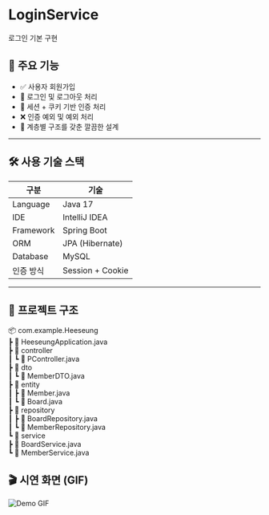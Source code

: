 # LoginService
로그인 기본 구현 

## 🚀 주요 기능

- ✅ 사용자 회원가입
- 🔐 로그인 및 로그아웃 처리
- 🍪 세션 + 쿠키 기반 인증 처리
- ❌ 인증 예외 및 예외 처리
- 📂 계층별 구조를 갖춘 깔끔한 설계
---

## 🛠️ 사용 기술 스택

| 구분 | 기술 |
|------|------|
| Language | Java 17 |
| IDE | IntelliJ IDEA |
| Framework | Spring Boot |
| ORM | JPA (Hibernate) |
| Database | MySQL |
| 인증 방식 | Session + Cookie |
---

## 📁 프로젝트 구조
📦 com.example.Heeseung  
┣ 📄 HeeseungApplication.java  
┣ 📂 controller  
┃ ┗ 📄 PController.java  
┣ 📂 dto  
┃ ┗ 📄 MemberDTO.java  
┣ 📂 entity  
┃ ┣ 📄 Member.java  
┃ ┗ 📄 Board.java  
┣ 📂 repository  
┃ ┣ 📄 BoardRepository.java  
┃ ┗ 📄 MemberRepository.java  
┗ 📂 service  
  ┣ 📄 BoardService.java  
  ┗ 📄 MemberService.java 


## 🎬 시연 화면 (GIF)
![Demo GIF](./images/image.png)
